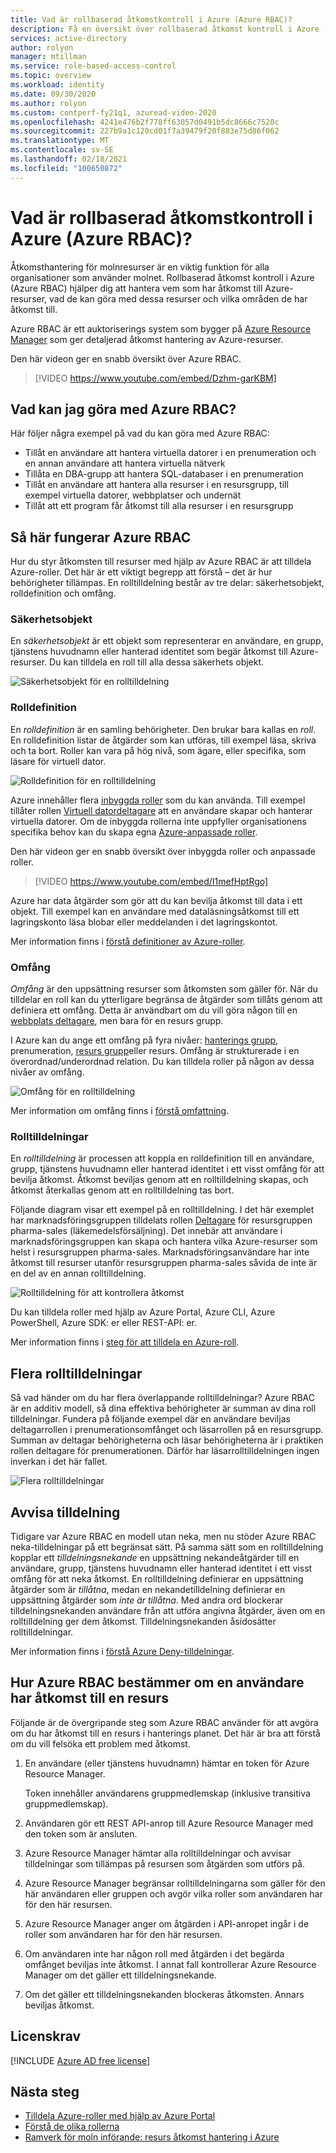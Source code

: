 ```yaml
---
title: Vad är rollbaserad åtkomstkontroll i Azure (Azure RBAC)?
description: Få en översikt över rollbaserad åtkomst kontroll i Azure (Azure RBAC). Använd rolltilldelningar för att styra åtkomsten till resurser i Azure.
services: active-directory
author: rolyon
manager: mtillman
ms.service: role-based-access-control
ms.topic: overview
ms.workload: identity
ms.date: 09/30/2020
ms.author: rolyon
ms.custom: contperf-fy21q1, azuread-video-2020
ms.openlocfilehash: 4241e476b2f778ff63057d0491b5dc8666c7520c
ms.sourcegitcommit: 227b9a1c120cd01f7a39479f20f883e75d86f062
ms.translationtype: MT
ms.contentlocale: sv-SE
ms.lasthandoff: 02/18/2021
ms.locfileid: "100650872"
---
```

# <a name="what-is-azure-role-based-access-control-azure-rbac"></a>Vad är rollbaserad åtkomstkontroll i Azure (Azure RBAC)?

Åtkomsthantering för molnresurser är en viktig funktion för alla organisationer som använder molnet. Rollbaserad åtkomst kontroll i Azure (Azure RBAC) hjälper dig att hantera vem som har åtkomst till Azure-resurser, vad de kan göra med dessa resurser och vilka områden de har åtkomst till.

Azure RBAC är ett auktoriserings system som bygger på [Azure Resource Manager](../azure-resource-manager/management/overview.md) som ger detaljerad åtkomst hantering av Azure-resurser.

Den här videon ger en snabb översikt över Azure RBAC.

>[!VIDEO https://www.youtube.com/embed/Dzhm-garKBM]

## <a name="what-can-i-do-with-azure-rbac"></a>Vad kan jag göra med Azure RBAC?

Här följer några exempel på vad du kan göra med Azure RBAC:

- Tillåt en användare att hantera virtuella datorer i en prenumeration och en annan användare att hantera virtuella nätverk
- Tillåta en DBA-grupp att hantera SQL-databaser i en prenumeration
- Tillåt en användare att hantera alla resurser i en resursgrupp, till exempel virtuella datorer, webbplatser och undernät
- Tillåt att ett program får åtkomst till alla resurser i en resursgrupp

## <a name="how-azure-rbac-works"></a>Så här fungerar Azure RBAC

Hur du styr åtkomsten till resurser med hjälp av Azure RBAC är att tilldela Azure-roller. Det här är ett viktigt begrepp att förstå – det är hur behörigheter tillämpas. En rolltilldelning består av tre delar: säkerhetsobjekt, rolldefinition och omfång.

### <a name="security-principal"></a>Säkerhetsobjekt

En *säkerhetsobjekt* är ett objekt som representerar en användare, en grupp, tjänstens huvudnamn eller hanterad identitet som begär åtkomst till Azure-resurser. Du kan tilldela en roll till alla dessa säkerhets objekt.

![Säkerhetsobjekt för en rolltilldelning](./media/shared/rbac-security-principal.png)

### <a name="role-definition"></a>Rolldefinition

En *rolldefinition* är en samling behörigheter. Den brukar bara kallas en *roll*. En rolldefinition listar de åtgärder som kan utföras, till exempel läsa, skriva och ta bort. Roller kan vara på hög nivå, som ägare, eller specifika, som läsare för virtuell dator.

![Rolldefinition för en rolltilldelning](./media/shared/rbac-role-definition.png)

Azure innehåller flera [inbyggda roller](built-in-roles.md) som du kan använda. Till exempel tillåter rollen [Virtuell datordeltagare](built-in-roles.md#virtual-machine-contributor) att en användare skapar och hanterar virtuella datorer. Om de inbyggda rollerna inte uppfyller organisationens specifika behov kan du skapa egna [Azure-anpassade roller](custom-roles.md).

Den här videon ger en snabb översikt över inbyggda roller och anpassade roller.

>[!VIDEO https://www.youtube.com/embed/I1mefHptRgo]

Azure har data åtgärder som gör att du kan bevilja åtkomst till data i ett objekt. Till exempel kan en användare med dataläsningsåtkomst till ett lagringskonto läsa blobar eller meddelanden i det lagringskontot.

Mer information finns i [förstå definitioner av Azure-roller](role-definitions.md).

### <a name="scope"></a>Omfång

*Omfång* är den uppsättning resurser som åtkomsten som gäller för. När du tilldelar en roll kan du ytterligare begränsa de åtgärder som tillåts genom att definiera ett omfång. Detta är användbart om du vill göra någon till en [webbplats deltagare](built-in-roles.md#website-contributor), men bara för en resurs grupp.

I Azure kan du ange ett omfång på fyra nivåer: [hanterings grupp](../governance/management-groups/overview.md), prenumeration, [resurs grupp](../azure-resource-manager/management/overview.md#resource-groups)eller resurs. Omfång är strukturerade i en överordnad/underordnad relation. Du kan tilldela roller på någon av dessa nivåer av omfång.

![Omfång för en rolltilldelning](./media/shared/rbac-scope.png)

Mer information om omfång finns i [förstå omfattning](scope-overview.md).

### <a name="role-assignments"></a>Rolltilldelningar

En *rolltilldelning* är processen att koppla en rolldefinition till en användare, grupp, tjänstens huvudnamn eller hanterad identitet i ett visst omfång för att bevilja åtkomst. Åtkomst beviljas genom att en rolltilldelning skapas, och åtkomst återkallas genom att en rolltilldelning tas bort.

Följande diagram visar ett exempel på en rolltilldelning. I det här exemplet har marknadsföringsgruppen tilldelats rollen [Deltagare](built-in-roles.md#contributor) för resursgruppen pharma-sales (läkemedelsförsäljning). Det innebär att användare i marknadsföringsgruppen kan skapa och hantera vilka Azure-resurser som helst i resursgruppen pharma-sales. Marknadsföringsanvändare har inte åtkomst till resurser utanför resursgruppen pharma-sales såvida de inte är en del av en annan rolltilldelning.

![Rolltilldelning för att kontrollera åtkomst](./media/overview/rbac-overview.png)

Du kan tilldela roller med hjälp av Azure Portal, Azure CLI, Azure PowerShell, Azure SDK: er eller REST-API: er.

Mer information finns i [steg för att tilldela en Azure-roll](role-assignments-steps.md).

## <a name="multiple-role-assignments"></a>Flera rolltilldelningar

Så vad händer om du har flera överlappande rolltilldelningar? Azure RBAC är en additiv modell, så dina effektiva behörigheter är summan av dina roll tilldelningar. Fundera på följande exempel där en användare beviljas deltagarrollen i prenumerationsomfånget och läsarrollen på en resursgrupp. Summan av deltagar behörigheterna och läsar behörigheterna är i praktiken rollen deltagare för prenumerationen. Därför har läsarrolltilldelningen ingen inverkan i det här fallet.

![Flera rolltilldelningar](./media/overview/rbac-multiple-roles.png)

## <a name="deny-assignments"></a>Avvisa tilldelning

Tidigare var Azure RBAC en modell utan neka, men nu stöder Azure RBAC neka-tilldelningar på ett begränsat sätt. På samma sätt som en rolltilldelning kopplar ett *tilldelningsnekande* en uppsättning nekandeåtgärder till en användare, grupp, tjänstens huvudnamn eller hanterad identitet i ett visst omfång för att neka åtkomst. En rolltilldelning definierar en uppsättning åtgärder som är *tillåtna*, medan en nekandetilldelning definierar en uppsättning åtgärder som *inte är tillåtna*. Med andra ord blockerar tilldelningsnekanden användare från att utföra angivna åtgärder, även om en rolltilldelning ger dem åtkomst. Tilldelningsnekanden åsidosätter rolltilldelningar.

Mer information finns i [förstå Azure Deny-tilldelningar](deny-assignments.md).

## <a name="how-azure-rbac-determines-if-a-user-has-access-to-a-resource"></a>Hur Azure RBAC bestämmer om en användare har åtkomst till en resurs

Följande är de övergripande steg som Azure RBAC använder för att avgöra om du har åtkomst till en resurs i hanterings planet. Det här är bra att förstå om du vill felsöka ett problem med åtkomst.

1. En användare (eller tjänstens huvudnamn) hämtar en token för Azure Resource Manager.

    Token innehåller användarens gruppmedlemskap (inklusive transitiva gruppmedlemskap).

1. Användaren gör ett REST API-anrop till Azure Resource Manager med den token som är ansluten.

1. Azure Resource Manager hämtar alla rolltilldelningar och avvisar tilldelningar som tillämpas på resursen som åtgärden som utförs på.

1. Azure Resource Manager begränsar rolltilldelningarna som gäller för den här användaren eller gruppen och avgör vilka roller som användaren har för den här resursen.

1. Azure Resource Manager anger om åtgärden i API-anropet ingår i de roller som användaren har för den här resursen.

1. Om användaren inte har någon roll med åtgärden i det begärda omfånget beviljas inte åtkomst. I annat fall kontrollerar Azure Resource Manager om det gäller ett tilldelningsnekande.

1. Om det gäller ett tilldelningsnekanden blockeras åtkomsten. Annars beviljas åtkomst.

## <a name="license-requirements"></a>Licenskrav

[!INCLUDE [Azure AD free license](../../includes/active-directory-free-license.md)]

## <a name="next-steps"></a>Nästa steg

- [Tilldela Azure-roller med hjälp av Azure Portal](role-assignments-portal.md)
- [Förstå de olika rollerna](rbac-and-directory-admin-roles.md)
- [Ramverk för moln införande: resurs åtkomst hantering i Azure](/azure/cloud-adoption-framework/govern/resource-consistency/resource-access-management)
